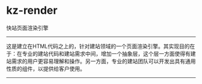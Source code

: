 kz-render
=========

快站页面渲染引擎

---

这是建立在HTML代码之上的，针对建站领域的一个页面渲染引擎。其实现目的在于：在专业的建站代码和建站需求中间，增加一个抽象层，这个层一方面使得有建站需求的用户更容易理解和操作。另一方面，专业的建站团队可以开发出具有通用性质的组件，以提供给客户使用。

---

